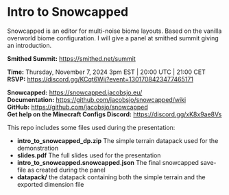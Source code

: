 # Intro to Snowcapped
Snowcapped is an editor for multi-noise biome layouts. Based on the vanilla overworld biome configuration. I will give a panel at smithed summit giving an introduction.

**Smithed Summit:** https://smithed.net/summit

**Time:** Thursday, November 7, 2024 3pm EST | 20:00 UTC | 21:00 CET \
**RSVP:** https://discord.gg/KCqt6Wjj?event=1301708423477465171

**Snowcapped:** https://snowcapped.jacobsjo.eu/ \
**Documentation:** https://github.com/jacobsjo/snowcapped/wiki \
**GitHub:** https://github.com/jacobsjo/snowcapped \
**Get help on the Minecraft Configs Discord:** https://discord.gg/xK8x9ae8Vs

This repo includes some files used during the presentation:
- **intro_to_snowcapped_dp.zip** The simple terrain datapack used for the demonstration
- **slides.pdf** The full slides used for the presentation
- **intro_to_snowcapped.snowcapped.json** The final snowcapped save-file as created during the panel
- **datapack/** the datapack containing both the simple terrain and the exported dimension file

